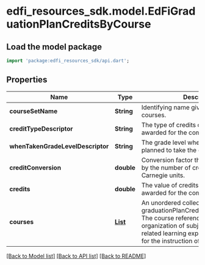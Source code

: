 # edfi_resources_sdk.model.EdFiGraduationPlanCreditsByCourse

## Load the model package
```dart
import 'package:edfi_resources_sdk/api.dart';
```

## Properties
Name | Type | Description | Notes
------------ | ------------- | ------------- | -------------
**courseSetName** | **String** | Identifying name given to a collection of courses. | 
**creditTypeDescriptor** | **String** | The type of credits or units of value awarded for the completion of a course. | [optional] 
**whenTakenGradeLevelDescriptor** | **String** | The grade level when the student is planned to take the course. | [optional] 
**creditConversion** | **double** | Conversion factor that when multiplied by the number of credits is equivalent to Carnegie units. | [optional] 
**credits** | **double** | The value of credits or units of value awarded for the completion of a course. | 
**courses** | [**List<EdFiGraduationPlanCreditsByCourseCourse>**](EdFiGraduationPlanCreditsByCourseCourse.md) | An unordered collection of graduationPlanCreditsByCourseCourses. The course reference that identifies the organization of subject matter and related learning experiences provided for the instruction of students. | [default to const []]

[[Back to Model list]](../README.md#documentation-for-models) [[Back to API list]](../README.md#documentation-for-api-endpoints) [[Back to README]](../README.md)


